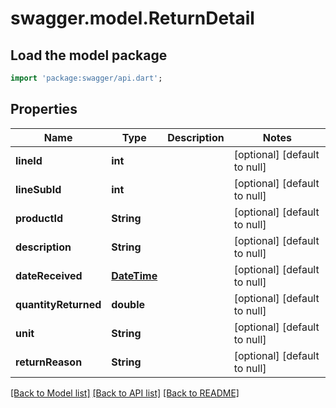 # swagger.model.ReturnDetail

## Load the model package
```dart
import 'package:swagger/api.dart';
```

## Properties
Name | Type | Description | Notes
------------ | ------------- | ------------- | -------------
**lineId** | **int** |  | [optional] [default to null]
**lineSubId** | **int** |  | [optional] [default to null]
**productId** | **String** |  | [optional] [default to null]
**description** | **String** |  | [optional] [default to null]
**dateReceived** | [**DateTime**](DateTime.md) |  | [optional] [default to null]
**quantityReturned** | **double** |  | [optional] [default to null]
**unit** | **String** |  | [optional] [default to null]
**returnReason** | **String** |  | [optional] [default to null]

[[Back to Model list]](../README.md#documentation-for-models) [[Back to API list]](../README.md#documentation-for-api-endpoints) [[Back to README]](../README.md)


